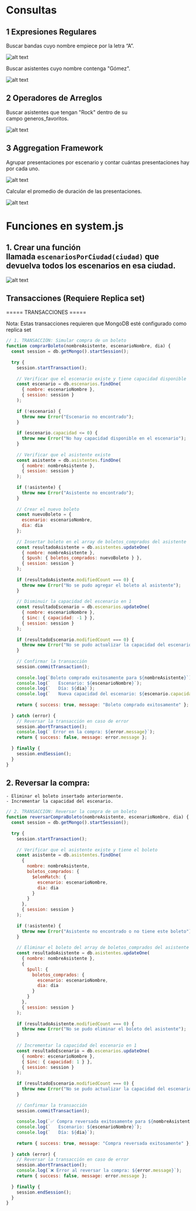 # Consultas


## 1 Expresiones Regulares
Buscar bandas cuyo nombre empiece por la letra “A”.

![alt text](image.png)

Buscar asistentes cuyo nombre contenga "Gómez".

![alt text](image-1.png)

## 2 Operadores de Arreglos
Buscar asistentes que tengan "Rock" dentro de su campo generos_favoritos.

![alt text](image-2.png)

## 3 Aggregation Framework
Agrupar presentaciones por escenario y contar cuántas presentaciones hay por cada uno.

![alt text](image-3.png)

Calcular el promedio de duración de las presentaciones.

![alt text](image-4.png)

# Funciones en system.js

## 1. Crear una función llamada `escenariosPorCiudad(ciudad)` que devuelva todos los escenarios en esa ciudad.

![alt text](image-5.png)





## Transacciones (Requiere Replica set)

===== TRANSACCIONES =====

Nota: Estas transacciones requieren que MongoDB esté configurado como replica set

```js
// 1. TRANSACCIÓN: Simular compra de un boleto
function comprarBoleto(nombreAsistente, escenarioNombre, dia) {
  const session = db.getMongo().startSession();
  
  try {
    session.startTransaction();
    
    // Verificar que el escenario existe y tiene capacidad disponible
    const escenario = db.escenarios.findOne(
      { nombre: escenarioNombre },
      { session: session }
    );
    
    if (!escenario) {
      throw new Error("Escenario no encontrado");
    }
    
    if (escenario.capacidad <= 0) {
      throw new Error("No hay capacidad disponible en el escenario");
    }
    
    // Verificar que el asistente existe
    const asistente = db.asistentes.findOne(
      { nombre: nombreAsistente },
      { session: session }
    );
    
    if (!asistente) {
      throw new Error("Asistente no encontrado");
    }
    
    // Crear el nuevo boleto
    const nuevoBoleto = {
      escenario: escenarioNombre,
      dia: dia
    };
    
    // Insertar boleto en el array de boletos_comprados del asistente
    const resultadoAsistente = db.asistentes.updateOne(
      { nombre: nombreAsistente },
      { $push: { boletos_comprados: nuevoBoleto } },
      { session: session }
    );
    
    if (resultadoAsistente.modifiedCount === 0) {
      throw new Error("No se pudo agregar el boleto al asistente");
    }
    
    // Disminuir la capacidad del escenario en 1
    const resultadoEscenario = db.escenarios.updateOne(
      { nombre: escenarioNombre },
      { $inc: { capacidad: -1 } },
      { session: session }
    );
    
    if (resultadoEscenario.modifiedCount === 0) {
      throw new Error("No se pudo actualizar la capacidad del escenario");
    }
    
    // Confirmar la transacción
    session.commitTransaction();
    
    console.log(`Boleto comprado exitosamente para ${nombreAsistente}`);
    console.log(`   Escenario: ${escenarioNombre}`);
    console.log(`   Día: ${dia}`);
    console.log(`   Nueva capacidad del escenario: ${escenario.capacidad - 1}`);
    
    return { success: true, message: "Boleto comprado exitosamente" };
    
  } catch (error) {
    // Reversar la transacción en caso de error
    session.abortTransaction();
    console.log(` Error en la compra: ${error.message}`);
    return { success: false, message: error.message };
    
  } finally {
    session.endSession();
  }
}
```

## 2. Reversar la compra:
    - Eliminar el boleto insertado anteriormente.
    - Incrementar la capacidad del escenario.

```js
// 2. TRANSACCIÓN: Reversar la compra de un boleto
function reversarCompraBoleto(nombreAsistente, escenarioNombre, dia) {
  const session = db.getMongo().startSession();
  
  try {
    session.startTransaction();
    
    // Verificar que el asistente existe y tiene el boleto
    const asistente = db.asistentes.findOne(
      { 
        nombre: nombreAsistente,
        boletos_comprados: { 
          $elemMatch: { 
            escenario: escenarioNombre, 
            dia: dia 
          } 
        }
      },
      { session: session }
    );
    
    if (!asistente) {
      throw new Error("Asistente no encontrado o no tiene este boleto");
    }
    
    // Eliminar el boleto del array de boletos_comprados del asistente
    const resultadoAsistente = db.asistentes.updateOne(
      { nombre: nombreAsistente },
      { 
        $pull: { 
          boletos_comprados: { 
            escenario: escenarioNombre, 
            dia: dia 
          } 
        } 
      },
      { session: session }
    );
    
    if (resultadoAsistente.modifiedCount === 0) {
      throw new Error("No se pudo eliminar el boleto del asistente");
    }
    
    // Incrementar la capacidad del escenario en 1
    const resultadoEscenario = db.escenarios.updateOne(
      { nombre: escenarioNombre },
      { $inc: { capacidad: 1 } },
      { session: session }
    );
    
    if (resultadoEscenario.modifiedCount === 0) {
      throw new Error("No se pudo actualizar la capacidad del escenario");
    }
    
    // Confirmar la transacción
    session.commitTransaction();
    
    console.log(`✅ Compra reversada exitosamente para ${nombreAsistente}`);
    console.log(`   Escenario: ${escenarioNombre}`);
    console.log(`   Día: ${dia}`);
    
    return { success: true, message: "Compra reversada exitosamente" };
    
  } catch (error) {
    // Reversar la transacción en caso de error
    session.abortTransaction();
    console.log(`❌ Error al reversar la compra: ${error.message}`);
    return { success: false, message: error.message };
    
  } finally {
    session.endSession();
  }
}

```


